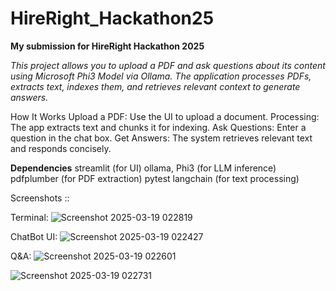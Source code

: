 # HireRight_Hackathon25
**My submission for HireRight Hackathon 2025**

*This project allows you to upload a PDF and ask questions about its content using Microsoft Phi3 Model via Ollama. The application processes PDFs, extracts text, indexes them, and retrieves relevant context to generate answers.*

How It Works
Upload a PDF: Use the UI to upload a document.
Processing: The app extracts text and chunks it for indexing.
Ask Questions: Enter a question in the chat box.
Get Answers: The system retrieves relevant text and responds concisely.

**Dependencies**
streamlit (for UI)
ollama, Phi3 (for LLM inference)
pdfplumber (for PDF extraction)
pytest
langchain (for text processing)


Screenshots ::

Terminal:
![Screenshot 2025-03-19 022819](https://github.com/user-attachments/assets/7329a7e4-fe02-4b84-af04-cf9a908675be)

ChatBot UI:
![Screenshot 2025-03-19 022427](https://github.com/user-attachments/assets/42ee8e22-d69a-4ba2-b228-c331122a3cf0)

Q&A:
![Screenshot 2025-03-19 022601](https://github.com/user-attachments/assets/313fc1b9-0be1-4ddb-8188-84f5fe40a2d1)

![Screenshot 2025-03-19 022731](https://github.com/user-attachments/assets/7eaf69df-4fbd-427f-a143-fbf68044581b)

